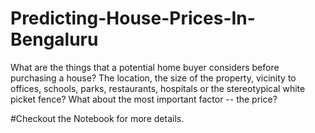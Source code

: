 # Predicting-House-Prices-In-Bengaluru
What are the things that a potential home buyer considers before purchasing a house? The location, the size of the property, vicinity to offices, schools, parks, restaurants, hospitals or the stereotypical white picket fence? What about the most important factor -- the price? 

#Checkout the Notebook for more details.
